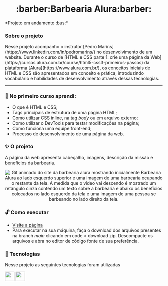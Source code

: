 <h1 align="center"><strong>:barber:Barbearia Alura:barber:</strong></h1>


<p>*Projeto em andamento :bus:*</p>


### Sobre o projeto
<p>Nesse projeto acompanho o instrutor [Pedro Marins](https://www.linkedin.com/in/pedromarins/) no desenvolvimento de um website. Durante o curso de [HTML e CSS parte 1: crie uma página da Web](https://cursos.alura.com.br/course/html5-css3-primeiros-passos) da plataforma [Alura](https://www.alura.com.br/), os conceitos iniciais de HTML e CSS são apresentados em conceito e prática, introduzindo vocabulário e habilidades de desenvolvimento através dessas tecnologias. </p>

---

### :scroll: No primeiro curso aprendi:
- O que é HTML e CSS;
- Tags principais de estrutura de uma página HTML;
- Como utilizar CSS inline, na tag *body* ou em arquivo externo;
- Como utilizar o DevTools para testar modificações na página;
- Como funciona uma equipe front-end;
- Processo de desenvolvimento de uma página da web.

### :sparkles: O projeto

A página da web apresenta cabeçalho, imagens, descrição da missão e benefícios da barbearia.

 <p align="center">
 <img src="video-barbearia.gif" alt= "Git animado do site da barbearia alura mostrando inicialmente Barbearia Alura ao lado esquerdo superior e uma imagem de uma barbearia ocupando o restante da tela. A medida que o vídeo vai descendo é mostrado um retângulo cinza contendo um texto sobre a barbearia e abaixo os benefícios colocados no lado esquerdo da tela e uma imagem de uma pessoa se barbeando no lado direito da tela." />
</p>

### :unlock: Como executar

- [Visite a página](https://bjartsk.github.io/Barbearia-Alura/)
- Para executar na sua máquina, faça o download dos arquivos presentes na branch *main* clicando em code > download zip. Descompacte os arquivos e abra no editor de código fonte de sua preferência. 


### :high_brightness: Tecnologias

Nesse projeto as seguintes tecnologias foram utilizadas

<img height="30em" src="https://img.shields.io/badge/HTML5-643194?style=for-the-badge&logo=html5&logoColor=F2F2F2">
<img height="30em" src="https://img.shields.io/badge/CSS3-643194?style=for-the-badge&logo=css3&logoColor=F2F2F2">